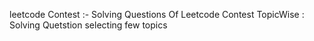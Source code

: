 leetcode Contest :- Solving Questions Of Leetcode Contest
TopicWise : Solving Quetstion selecting few topics